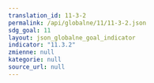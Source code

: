 ```yaml
---
translation_id: 11-3-2
permalink: /api/globalne/11/11-3-2.json
sdg_goal: 11
layout: json_globalne_goal_indicator
indicator: "11.3.2"
zmienne: null
kategorie: null
source_url: null
---
```

